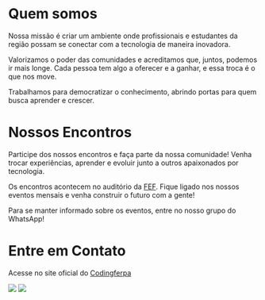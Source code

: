 # Quem somos
Nossa missão é criar um ambiente onde profissionais e estudantes da região possam se conectar com a tecnologia de maneira inovadora.

Valorizamos o poder das comunidades e acreditamos que, juntos, podemos ir mais longe. Cada pessoa tem algo a oferecer e a ganhar, e essa troca é o que nos move.

Trabalhamos para democratizar o conhecimento, abrindo portas para quem busca aprender e crescer.

# Nossos Encontros
Participe dos nossos encontros e faça parte da nossa comunidade! Venha trocar experiências, aprender e evoluir junto a outros apaixonados por tecnologia.

Os encontros acontecem no auditório da [FEF](https://maps.app.goo.gl/2Evi2eEPt1t386kWA). Fique ligado nos nossos eventos mensais e venha construir o futuro com a gente!

Para se manter informado sobre os eventos, entre no nosso grupo do WhatsApp!

# Entre em Contato
Acesse no site oficial do [Codingferpa](https://codingferpa.org/)

<p align="left">
  <a href="https://discord.gg/uqyVCgYUTu" target="_blank"> <img src="https://img.shields.io/badge/Discord-5865F2?style=for-the-badge&logo=discord&logoColor=white" target="_blank"></a>
  <a href="https://www.instagram.com/codingferpa/" target="_blank"> <img src="https://img.shields.io/badge/-Instagram-%23E4405F?style=for-the-badge&logo=instagram&logoColor=white" target="_blank"></a>
</p>
